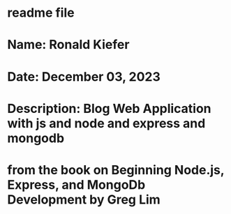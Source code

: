 

# readme file

# Name:  Ronald Kiefer
# Date:  December 03, 2023
# Description:  Blog Web Application with js and node and express and mongodb

# from the book on Beginning Node.js, Express, and MongoDb Development by Greg Lim




